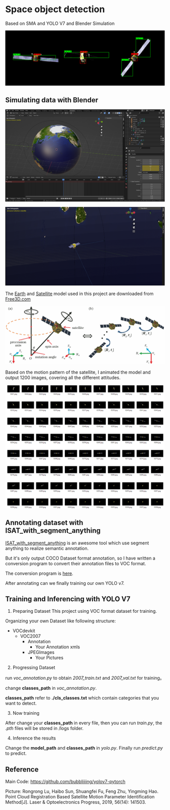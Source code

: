 # Space object detection
Based on SMA and YOLO V7 and Blender Simulation

![1](assets/results.PNG)

## Simulating data with Blender

![simulation](assets/simulation.png)

![simulation1](assets/simulation1.png)

The [Earth](https://free3d.com/3d-model/earth-94721.html) and [Satellite](https://free3d.com/3d-model/satellite-v1--384167.html) model used in this project are downloaded from [Free3D.com](https://free3d.com/)

![motion](assets/motion.jpg)

Based on the motion pattern of the satellite, I animated the model and output 1200 images, covering all the different attitudes.

![review](assets/review.png)

## Annotating dataset with ISAT_with_segment_anything

[ISAT_with_segment_anything](https://github.com/yatengLG/ISAT_with_segment_anything) is an awesome tool which use segment anything to realize semantic annotation.

But it's only output COCO Dataset format annotation, so I have written a conversion program to convert their annotation files to VOC format.

The conversion program is [here](https://github.com/fusheng-ji/ISAT_SMA-to-VOC).

After annotating can we finally training our own YOLO v7.

## Training and Inferencing with YOLO V7

1. Preparing Dataset 
    This project using VOC format dataset for training.

  Organizing your own Dataset like following structure:  

  - VOCdevkit
    - VOC2007
      - Annotation
        - Your Annotation xmls
      - JPEGImages
        - Your Pictures 

2. Progressing Dataset

  run *voc_annotation.py* to obtain *2007_train.txt* and *2007_val.txt* for training。   

  change **classes_path** in *voc_annotation.py*.

  **classes_path** refer to **./cls_classes.txt** which contain categories that you want to detect. 

3. Now training 

  After change your **classes_path** in every file, then you can run *train.py*, the *.pth* files will be stored in /logs folder.  

4. Inference the results

  Change the **model_path** and **classes_path** in *yolo.py*.
  Finally run *predict.py* to predict.  

## Reference

Main Code: https://github.com/bubbliiiing/yolov7-pytorch

Picture: Rongrong Lu, Haibo Sun, Shuangfei Fu, Feng Zhu, Yingming Hao.  Point Cloud Registration Based Satellite Motion Parameter Identification Method[J]. Laser & Optoelectronics Progress, 2019, 56(14): 141503.
